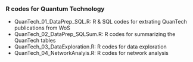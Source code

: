 ### R codes for Quantum Technology

- QuanTech_01_DataPrep_SQL.R: R & SQL codes for extrating QuanTech publications from WoS
- QuanTech_02_DataPrep_SQLSum.R: R codes for summarizing the QuanTech tables
- QuanTech_03_DataExploration.R: R codes for data exploration
- QuanTech_04_NetworkAnalyis.R: R codes for network analysis

